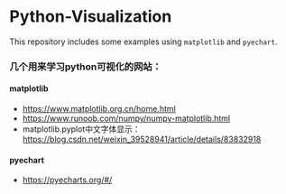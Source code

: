 # Python-Visualization
This repository includes some examples using `matplotlib` and `pyechart`.

### 几个用来学习python可视化的网站：

#### matplotlib

- https://www.matplotlib.org.cn/home.html
- https://www.runoob.com/numpy/numpy-matplotlib.html
- matplotlib.pyplot中文字体显示：https://blog.csdn.net/weixin_39528941/article/details/83832918

#### pyechart

- https://pyecharts.org/#/
